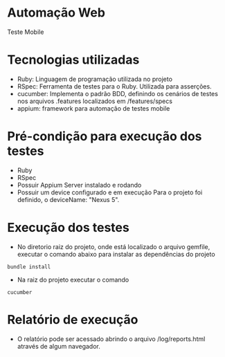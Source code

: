 # Automação Web
Teste Mobile

# Tecnologias utilizadas
* Ruby: Linguagem de programação utilizada no projeto
* RSpec: Ferramenta de testes para o Ruby. Utilizada para asserções.
* cucumber: Implementa o padrão BDD, definindo os cenários de testes nos arquivos .features localizados em /features/specs
* appium: framework para automação de testes mobile

# Pré-condição para execução dos testes
* Ruby
* RSpec
* Possuir Appium Server instalado e rodando
* Possuir um device configurado e em execução
Para o projeto foi definido, o deviceName: "Nexus 5".


# Execução dos testes
* No diretorio raiz do projeto, onde está localizado o arquivo gemfile, executar o comando abaixo para instalar as dependências do projeto
 ```
bundle install
```
  
* Na raiz do projeto executar o comando
```
cucumber
```

# Relatório de execução
* O relatório pode ser acessado abrindo o arquivo /log/reports.html através de algum navegador.